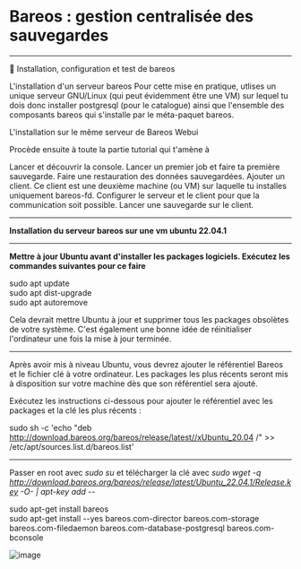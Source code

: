 # Bareos : gestion centralisée des sauvegardes   

___

🔬 Installation, configuration et test de bareos

L'installation d'un serveur bareos
Pour cette mise en pratique, utlises un unique serveur GNU/Linux (qui peut évidemment être une VM) sur lequel tu dois donc installer postgresql (pour le catalogue) ainsi que l'ensemble des composants bareos qui s'installe par le méta-paquet bareos.

L'installation sur le même serveur de Bareos Webui

Procède ensuite à toute la partie tutorial qui t'amène à

Lancer et découvrir la console.
Lancer un premier job et faire ta première sauvegarde.
Faire une restauration des données sauvegardées.
Ajouter un client. Ce client est une deuxième machine (ou VM) sur laquelle tu installes uniquement bareos-fd.
Configurer le serveur et le client pour que la communication soit possible.
Lancer une sauvegarde sur le client.

___

**Installation du serveur bareos sur une vm ubuntu 22.04.1**  

___

**Mettre à jour Ubuntu avant d'installer les packages logiciels. Exécutez les commandes suivantes pour ce faire**    
 
sudo apt update   
sudo apt dist-upgrade   
sudo apt autoremove   

Cela devrait mettre Ubuntu à jour et supprimer tous les packages obsolètes de votre système. C'est également une bonne idée de réinitialiser l'ordinateur une fois la mise à jour terminée.
____

Après avoir mis à niveau Ubuntu, vous devrez ajouter le référentiel Bareos et le fichier clé à votre ordinateur. Les packages les plus récents seront mis à disposition sur votre machine dès que son référentiel sera ajouté.   

Exécutez les instructions ci-dessous pour ajouter le référentiel avec les packages et la clé les plus récents :   

sudo sh -c 'echo "deb http://download.bareos.org/bareos/release/latest//xUbuntu_20.04 /" >> /etc/apt/sources.list.d/bareos.list'

____

Passer en root avec _sudo su_ et télécharger la clé avec _sudo wget -q http://download.bareos.org/bareos/release/latest/Ubuntu_22.04.1/Release.key -O- | apt-key add --_  

sudo apt-get install bareos   
sudo apt-get install --yes bareos.com-director bareos.com-storage bareos.com-filedaemon bareos.com-database-postgresql bareos.com-bconsole   

![image](https://github.com/techerbeatrice/Bareos_Gestion_centralis-e_des_sauvegardes/assets/138071140/3bc781c4-2ade-4e0b-8122-a12295695803)
